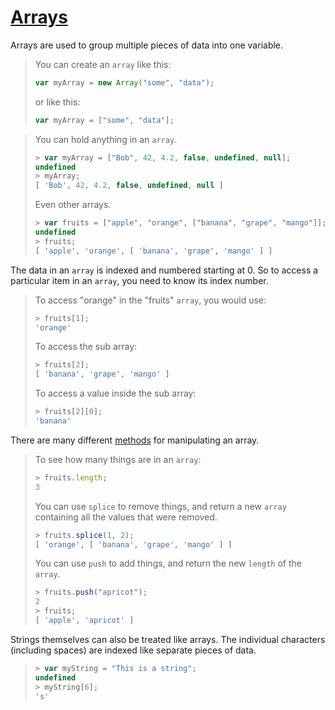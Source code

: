 # [Arrays](https://developer.mozilla.org/en-US/docs/Web/JavaScript/Reference/Global_Objects/Array)

Arrays are used to group multiple pieces of data into one variable.

> You can create an `array` like this:
>
> ```js
> var myArray = new Array("some", "data");
> ```
>
> or like this:
>
> ```js
> var myArray = ["some", "data"];
> ```

> You can hold anything in an `array`.
>
> ```js
> > var myArray = ["Bob", 42, 4.2, false, undefined, null];
> undefined
> > myArray;
> [ 'Bob', 42, 4.2, false, undefined, null ]
> ```
>
> Even other arrays.
>
> ```js
> > var fruits = ["apple", "orange", ["banana", "grape", "mango"]];
> undefined
> > fruits;
> [ 'apple', 'orange', [ 'banana', 'grape', 'mango' ] ]
> ```

The data in an `array` is indexed and numbered starting at 0. So to access a particular item in an `array`, you need to know its index number.

> To access "orange" in the "fruits" `array`, you would use:
>
> ```js
> > fruits[1];
> 'orange'
> ```
>
> To access the sub array:
>
> ```js
> > fruits[2];
> [ 'banana', 'grape', 'mango' ]
> ```
>
> To access a value inside the sub array:
>
> ```js
> > fruits[2][0];
> 'banana'
> ```

There are many different [methods](https://www.w3schools.com/js/js_array_methods.asp) for manipulating an array.

> To see how many things are in an `array`:
>
> ```js
> > fruits.length;
> 3
> ```
>
> You can use `splice` to remove things, and return a new `array` containing all the values that were removed.
>
> ```js
> > fruits.splice(1, 2);
> [ 'orange', [ 'banana', 'grape', 'mango' ] ]
> ```
>
> You can use `push` to add things, and return the new `length` of the `array`.
>
> ```js
> > fruits.push("apricot");
> 2
> > fruits;
> [ 'apple', 'apricot' ]
> ```

Strings themselves can also be treated like arrays.
The individual characters (including spaces) are indexed like separate pieces of data.

> ```js
> > var myString = "This is a string";
> undefined
> > myString[6];
> 's'
> ```
